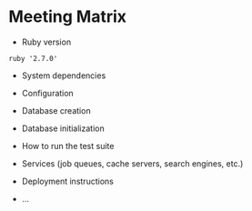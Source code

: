 # Meeting Matrix



* Ruby version

``` ruby '2.7.0' ```

* System dependencies

* Configuration

* Database creation



* Database initialization

* How to run the test suite

* Services (job queues, cache servers, search engines, etc.)

* Deployment instructions

* ...
